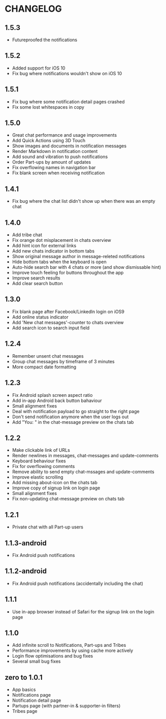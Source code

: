 # CHANGELOG

## 1.5.3
- Futureproofed the notifications

## 1.5.2
- Added support for iOS 10
- Fix bug where notifications wouldn't show on iOS 10

## 1.5.1
- Fix bug where some notification detail pages crashed
- Fix some lost whitespaces in copy

## 1.5.0
- Great chat performance and usage improvements
- Add Quick Actions using 3D Touch
- Show images and documents in notification messages
- Render Markdown in notification content
- Add sound and vibration to push notifications
- Order Part-ups by amount of updates
- Fix overflowing names in navigation bar
- Fix blank screen when receiving notification

## 1.4.1
- Fix bug where the chat list didn't show up when there was an empty chat

## 1.4.0
- Add tribe chat
- Fix orange dot misplacement in chats overview
- Add hint icon for external links
- Add new chats indicator in bottom tabs
- Show original message author in message-releted notifications
- Hide bottom tabs when the keyboard is open
- Auto-hide search bar with 4 chats or more (and show dismissable hint)
- Improve touch feeling for buttons throughout the app
- Improve search results
- Add clear search button

## 1.3.0
- Fix blank page after Facebook/LinkedIn login on iOS9
- Add online status indicator
- Add 'New chat messages'-counter to chats overview
- Add search icon to search input field

## 1.2.4
- Remember unsent chat messages
- Group chat messages by timeframe of 3 minutes
- More compact date formatting

## 1.2.3
- Fix Android splash screen aspect ratio
- Add in-app Android back button bahaviour
- Small alignment fixes
- Deal with notification payload to go straight to the right page
- Don't send notification anymore when the user logs out
- Add "You: " in the chat-message preview on the chats tab

## 1.2.2
- Make clickable link of URLs
- Render newlines in messages, chat-messages and update-comments
- Keyboard behaviour fixes
- Fix for overflowing comments
- Remove ability to send empty chat-mssages and update-comments
- Improve elastic scrolling
- Add missing about-icon on the chats tab
- Improve copy of signup link on login page
- Small alignment fixes
- Fix non-updating chat-message preview on chats tab

## 1.2.1
- Private chat with all Part-up users

## 1.1.3-android
- Fix Android push notifications

## 1.1.2-android
- Fix Android push notifications (accidentally including the chat)

## 1.1.1
- Use in-app browser instead of Safari for the signup link on the login page

## 1.1.0
- Add infinite scroll to Notifications, Part-ups and Tribes
- Performance improvements by using cache more actively
- Login flow optimisations and bug fixes
- Several small bug fixes

## zero to 1.0.1
- App basics
- Notifications page
- Notification detail page
- Partups page (with partner-in & supporter-in filters)
- Tribes page
